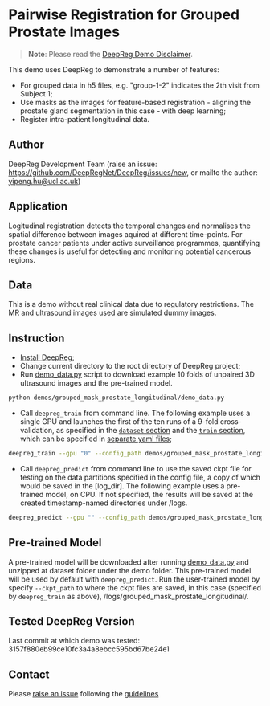 # Pairwise Registration for Grouped Prostate Images

> **Note**: Please read the
> [DeepReg Demo Disclaimer](introduction.html#demo-disclaimer).

This demo uses DeepReg to demonstrate a number of features:

- For grouped data in h5 files, e.g. "group-1-2" indicates the 2th visit from Subject 1;
- Use masks as the images for feature-based registration - aligning the prostate gland
  segmentation in this case - with deep learning;
- Register intra-patient longitudinal data.

## Author

DeepReg Development Team (raise an issue:
https://github.com/DeepRegNet/DeepReg/issues/new, or mailto the author:
yipeng.hu@ucl.ac.uk)

## Application

Logitudinal registration detects the temporal changes and normalises the spatial
difference between images aquired at different time-points. For prostate cancer patients
under active surveillance programmes, quantifying these changes is useful for detecting
and monitoring potential cancerous regions.

## Data

This is a demo without real clinical data due to regulatory restrictions. The MR and
ultrasound images used are simulated dummy images.

## Instruction

- [Install DeepReg](https://deepreg.readthedocs.io/en/latest/getting_started/install.html);
- Change current directory to the root directory of DeepReg project;
- Run [demo_data.py](./demo_data.py) script to download example 10 folds of unpaired 3D
  ultrasound images and the pre-trained model.

```bash
python demos/grouped_mask_prostate_longitudinal/demo_data.py
```

- Call `deepreg_train` from command line. The following example uses a single GPU and
  launches the first of the ten runs of a 9-fold cross-validation, as specified in the
  [`dataset` section](./grouped_mask_prostate_longitudinal_dataset0.yaml) and the
  [`train` section](./grouped_mask_prostate_longitudinal_train.yaml), which can be
  specified in
  [separate yaml files](https://deepreg.readthedocs.io/en/latest/tutorial/cross_val.html);

```bash
deepreg_train --gpu "0" --config_path demos/grouped_mask_prostate_longitudinal/grouped_mask_prostate_longitudinal.yaml --log_dir grouped_mask_prostate_longitudinal
```

- Call `deepreg_predict` from command line to use the saved ckpt file for testing on the
  data partitions specified in the config file, a copy of which would be saved in the
  [log_dir]. The following example uses a pre-trained model, on CPU. If not specified,
  the results will be saved at the created timestamp-named directories under /logs.

```bash
deepreg_predict --gpu "" --config_path demos/grouped_mask_prostate_longitudinal/grouped_mask_prostate_longitudinal.yaml --ckpt_path demos/grouped_mask_prostate_longitudinal/dataset/pre-trained/weights-epoch500.ckpt --save_png --mode test
```

## Pre-trained Model

A pre-trained model will be downloaded after running [demo_data.py](./demo_data.py) and
unzipped at dataset folder under the demo folder. This pre-trained model will be used by
default with `deepreg_predict`. Run the user-trained model by specify `--ckpt_path` to
where the ckpt files are saved, in this case (specified by `deepreg_train` as above),
/logs/grouped_mask_prostate_longitudinal/.

## Tested DeepReg Version

Last commit at which demo was tested: 3157f880eb99ce10fc3a4a8ebcc595bd67be24e1

## Contact

Please [raise an issue](https://github.com/DeepRegNet/DeepReg/issues/new) following the
[guidelines](https://deepreg.readthedocs.io/en/latest/contributing/guide.html)
